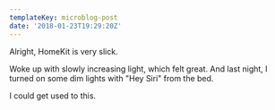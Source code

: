 ```yaml
---
templateKey: microblog-post
date: '2018-01-23T19:29:20Z'
---
```


Alright, HomeKit is very slick.

Woke up with slowly increasing light, which felt great. And last night, I turned on some dim lights with "Hey Siri" from the bed.

I could get used to this.

